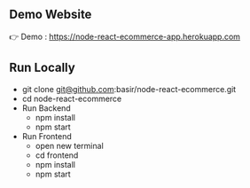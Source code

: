 

## Demo Website

👉 Demo : https://node-react-ecommerce-app.herokuapp.com


## Run Locally

- git clone git@github.com:basir/node-react-ecommerce.git
- cd node-react-ecommerce
- Run Backend
  - npm install
  - npm start
- Run Frontend
  - open new terminal
  - cd frontend
  - npm install
  - npm start


